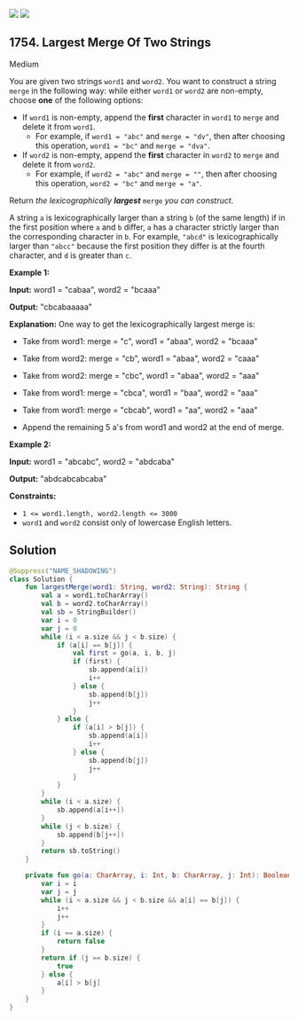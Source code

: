 [![](https://img.shields.io/github/stars/javadev/LeetCode-in-Kotlin?label=Stars&style=flat-square)](https://github.com/javadev/LeetCode-in-Kotlin)
[![](https://img.shields.io/github/forks/javadev/LeetCode-in-Kotlin?label=Fork%20me%20on%20GitHub%20&style=flat-square)](https://github.com/javadev/LeetCode-in-Kotlin/fork)

## 1754\. Largest Merge Of Two Strings

Medium

You are given two strings `word1` and `word2`. You want to construct a string `merge` in the following way: while either `word1` or `word2` are non-empty, choose **one** of the following options:

*   If `word1` is non-empty, append the **first** character in `word1` to `merge` and delete it from `word1`.
    *   For example, if `word1 = "abc"` and `merge = "dv"`, then after choosing this operation, `word1 = "bc"` and `merge = "dva"`.
*   If `word2` is non-empty, append the **first** character in `word2` to `merge` and delete it from `word2`.
    *   For example, if `word2 = "abc"` and `merge = ""`, then after choosing this operation, `word2 = "bc"` and `merge = "a"`.

Return _the lexicographically **largest**_ `merge` _you can construct_.

A string `a` is lexicographically larger than a string `b` (of the same length) if in the first position where `a` and `b` differ, `a` has a character strictly larger than the corresponding character in `b`. For example, `"abcd"` is lexicographically larger than `"abcc"` because the first position they differ is at the fourth character, and `d` is greater than `c`.

**Example 1:**

**Input:** word1 = "cabaa", word2 = "bcaaa"

**Output:** "cbcabaaaaa"

**Explanation:** One way to get the lexicographically largest merge is: 

- Take from word1: merge = "c", word1 = "abaa", word2 = "bcaaa" 

- Take from word2: merge = "cb", word1 = "abaa", word2 = "caaa" 

- Take from word2: merge = "cbc", word1 = "abaa", word2 = "aaa" 

- Take from word1: merge = "cbca", word1 = "baa", word2 = "aaa" 

- Take from word1: merge = "cbcab", word1 = "aa", word2 = "aaa" 

- Append the remaining 5 a's from word1 and word2 at the end of merge.

**Example 2:**

**Input:** word1 = "abcabc", word2 = "abdcaba"

**Output:** "abdcabcabcaba"

**Constraints:**

*   `1 <= word1.length, word2.length <= 3000`
*   `word1` and `word2` consist only of lowercase English letters.

## Solution

```kotlin
@Suppress("NAME_SHADOWING")
class Solution {
    fun largestMerge(word1: String, word2: String): String {
        val a = word1.toCharArray()
        val b = word2.toCharArray()
        val sb = StringBuilder()
        var i = 0
        var j = 0
        while (i < a.size && j < b.size) {
            if (a[i] == b[j]) {
                val first = go(a, i, b, j)
                if (first) {
                    sb.append(a[i])
                    i++
                } else {
                    sb.append(b[j])
                    j++
                }
            } else {
                if (a[i] > b[j]) {
                    sb.append(a[i])
                    i++
                } else {
                    sb.append(b[j])
                    j++
                }
            }
        }
        while (i < a.size) {
            sb.append(a[i++])
        }
        while (j < b.size) {
            sb.append(b[j++])
        }
        return sb.toString()
    }

    private fun go(a: CharArray, i: Int, b: CharArray, j: Int): Boolean {
        var i = i
        var j = j
        while (i < a.size && j < b.size && a[i] == b[j]) {
            i++
            j++
        }
        if (i == a.size) {
            return false
        }
        return if (j == b.size) {
            true
        } else {
            a[i] > b[j]
        }
    }
}
```